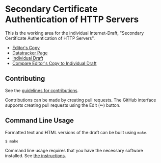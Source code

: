 # Secondary Certificate Authentication of HTTP Servers

This is the working area for the individual Internet-Draft, "Secondary Certificate Authentication of HTTP Servers".

* [Editor's Copy](https://egorbaty.github.io/draft-httpbis-secondary-server-certs/#go.draft-egorbaty-httpbis-secondary-server-certs.html)
* [Datatracker Page](https://datatracker.ietf.org/doc/draft-egorbaty-httpbis-secondary-server-certs)
* [Individual Draft](https://datatracker.ietf.org/doc/html/draft-egorbaty-httpbis-secondary-server-certs)
* [Compare Editor's Copy to Individual Draft](https://egorbaty.github.io/draft-httpbis-secondary-server-certs/#go.draft-egorbaty-httpbis-secondary-server-certs.diff)


## Contributing

See the
[guidelines for contributions](https://github.com/egorbaty/draft-httpbis-secondary-server-certs/blob/main/CONTRIBUTING.md).

Contributions can be made by creating pull requests.
The GitHub interface supports creating pull requests using the Edit (✏) button.


## Command Line Usage

Formatted text and HTML versions of the draft can be built using `make`.

```sh
$ make
```

Command line usage requires that you have the necessary software installed.  See
[the instructions](https://github.com/martinthomson/i-d-template/blob/main/doc/SETUP.md).

